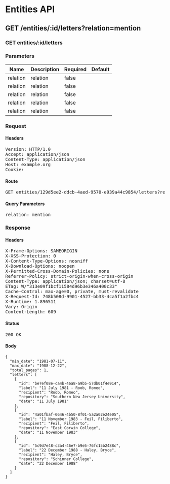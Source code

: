 # Entities API



## GET /entities/:id/letters?relation=mention

### GET entities/:id/letters

### Parameters

| Name | Description | Required | Default |
|------|-------------|----------|---------|
| relation | relation | false | 
| relation | relation | false | 
| relation | relation | false | 
| relation | relation | false | 
| relation | relation | false | 

### Request

#### Headers

<pre>Version: HTTP/1.0
Accept: application/json
Content-Type: application/json
Host: example.org
Cookie: </pre>

#### Route

<pre>GET entities/129d5ee2-ddcb-4aed-9570-e939a44c9854/letters?relation=mention</pre>

#### Query Parameters

<pre>relation: mention</pre>

### Response

#### Headers

<pre>X-Frame-Options: SAMEORIGIN
X-XSS-Protection: 0
X-Content-Type-Options: nosniff
X-Download-Options: noopen
X-Permitted-Cross-Domain-Policies: none
Referrer-Policy: strict-origin-when-cross-origin
Content-Type: application/json; charset=utf-8
ETag: W/&quot;313e09f1bcf11584d96b3e346a400c33&quot;
Cache-Control: max-age=0, private, must-revalidate
X-Request-Id: 748b508d-9901-4527-bb33-4ca5f1a2fbc4
X-Runtime: 1.896511
Vary: Origin
Content-Length: 609</pre>

#### Status

<pre>200 OK</pre>

#### Body

~~~
{
  "min_date": "1981-07-11",
  "max_date": "1988-12-22",
  "total_pages": 1,
  "letters": [
    {
      "id": "be7ef08e-ca4b-46a8-a9b5-57db01f4e914",
      "label": "11 July 1981 - Roob, Romeo",
      "recipient": "Roob, Romeo",
      "repository": "Southern New Jersey University",
      "date": "11 July 1981"
    },
    {
      "id": "4a01fbaf-0646-4b50-8f01-5a2a02e24e05",
      "label": "11 November 1983 - Feil, Filiberto",
      "recipient": "Feil, Filiberto",
      "repository": "East Corwin College",
      "date": "11 November 1983"
    },
    {
      "id": "5c9d7e48-c3a4-46e7-b9e5-76fc15b2488c",
      "label": "22 December 1988 - Haley, Bryce",
      "recipient": "Haley, Bryce",
      "repository": "Schinner College",
      "date": "22 December 1988"
    }
  ]
}
~~~

